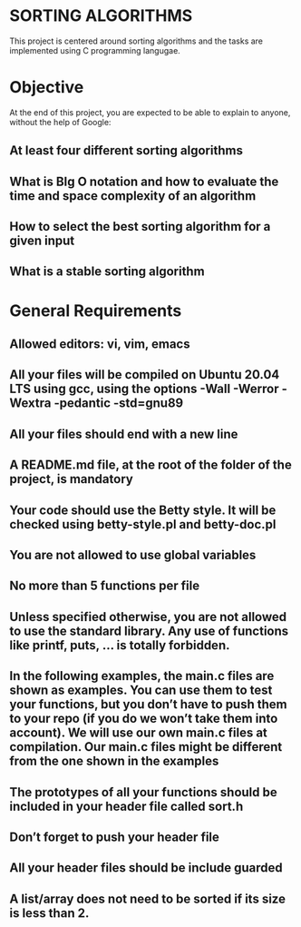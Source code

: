 # SORTING ALGORITHMS
This project is centered around sorting algorithms and the tasks are implemented using
C programming langugae.

# Objective
At the end of this project, you are expected to be able to explain to anyone,
without the help of Google:
## At least four different sorting algorithms
## What is BIg O notation and how to evaluate the time and space complexity of an algorithm
## How to select the best sorting algorithm for a given input
## What is a stable sorting algorithm

# General Requirements
## Allowed editors: vi, vim, emacs
## All your files will be compiled on Ubuntu 20.04 LTS using gcc, using the options -Wall -Werror -Wextra -pedantic -std=gnu89
## All your files should end with a new line
## A README.md file, at the root of the folder of the project, is mandatory
## Your code should use the Betty style. It will be checked using betty-style.pl and betty-doc.pl
## You are not allowed to use global variables
## No more than 5 functions per file
## Unless specified otherwise, you are not allowed to use the standard library. Any use of functions like printf, puts, … is totally forbidden.
## In the following examples, the main.c files are shown as examples. You can use them to test your functions, but you don’t have to push them to your repo (if you do we won’t take them into account). We will use our own main.c files at compilation. Our main.c files might be different from the one shown in the examples
## The prototypes of all your functions should be included in your header file called sort.h
## Don’t forget to push your header file
## All your header files should be include guarded
## A list/array does not need to be sorted if its size is less than 2.
